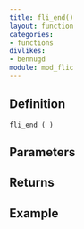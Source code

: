 ```yaml
---
title: fli_end()
layout: function
categories:
- functions
divlikes:
- bennugd
module: mod_flic
---
```


## Definition

    fli_end ( )

## Parameters

## Returns

## Example
